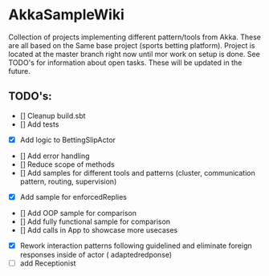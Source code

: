 # AkkaSampleWiki
Collection of projects implementing different pattern/tools from Akka. These are all based on the Same base project (sports betting platform).
Project is located at the master branch right now until mor work on setup is done. See TODO's for information about open tasks. These will be updated in the future.

## TODO's:
- [] Cleanup build.sbt
- [] Add tests
- [x] Add logic to BettingSlipActor
- [] Add error handling
- [] Reduce scope of methods
- [] Add samples for different tools and patterns (cluster, communication pattern, routing, supervision)
- [x] Add sample for enforcedReplies
- [] Add OOP sample for comparison
- [] Add fully functional sample for comparison
- [] Add calls in App to showcase more usecases
- [x] Rework interaction patterns following guidelined and eliminate foreign responses inside of actor ( adaptedredponse)
- [ ] add Receptionist
